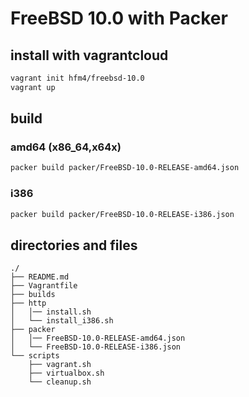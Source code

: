 # FreeBSD 10.0 with Packer

## install with vagrantcloud

```sh
vagrant init hfm4/freebsd-10.0
vagrant up
```

## build

### amd64 (x86\_64,x64x)

```sh
packer build packer/FreeBSD-10.0-RELEASE-amd64.json
```

### i386

```sh
packer build packer/FreeBSD-10.0-RELEASE-i386.json
```

## directories and files

```
./
├── README.md
├── Vagrantfile
├── builds
├── http
│   │── install.sh
│   └── install_i386.sh
├── packer
│   │── FreeBSD-10.0-RELEASE-amd64.json
│   └── FreeBSD-10.0-RELEASE-i386.json
└── scripts
    ├── vagrant.sh
    ├── virtualbox.sh
    └── cleanup.sh
```
